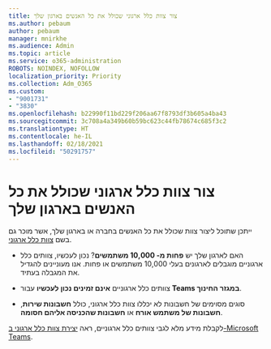 ```yaml
---
title: צור צוות כלל ארגוני שכולל את כל האנשים בארגון שלך
ms.author: pebaum
author: pebaum
manager: mnirkhe
ms.audience: Admin
ms.topic: article
ms.service: o365-administration
ROBOTS: NOINDEX, NOFOLLOW
localization_priority: Priority
ms.collection: Adm_O365
ms.custom:
- "9001731"
- "3830"
ms.openlocfilehash: b22990f11bd229f206aa67f8793df3b605a4ba43
ms.sourcegitcommit: 3c708a4a349b60b59bc623c44fb78674c685f3c2
ms.translationtype: HT
ms.contentlocale: he-IL
ms.lasthandoff: 02/18/2021
ms.locfileid: "50291757"
---
```

# <a name="create-an-org-wide-team-that-includes-everyone-in-your-organization"></a>צור צוות כלל ארגוני שכולל את כל האנשים בארגון שלך

ייתכן שתוכל ליצור צוות שכולל את כל האנשים בחברה או בארגון שלך, אשר מוכר גם בשם [צוות כלל ארגוני](https://docs.microsoft.com/microsoftteams/create-an-org-wide-team).

- האם לארגון שלך יש **פחות מ- 10,000 משתמשים**? נכון לעכשיו, צוותים כלל ארגוניים מוגבלים לארגונים בעלי 10,000 משתמשים או פחות. אנו מעוניינים להגדיל את המגבלה בעתיד.

- צוותים כלל ארגוניים **אינם זמינים נכון לעכשיו** עבור **Teams במגזר החינוך**.

- סוגים מסוימים של חשבונות לא יכללו צוות כלל ארגוני, כולל **חשבונות שירות**, **חשבונות של משתמש אורח** או **חשבונות שהכניסה אליהם חסומה**.

לקבלת מידע מלא לגבי צוותים כלל ארגוניים, ראה [יצירת צוות כלל ארגוני ב-Microsoft Teams](https://docs.microsoft.com/microsoftteams/create-an-org-wide-team). 
